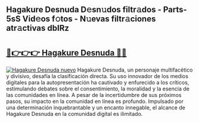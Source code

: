 ## Hagakure Desnuda D𝚎sn𝚞dos filtr𝚊dos - Parts-5sS Vid𝚎os f𝚘tos - N𝚞evas filtr𝚊ciones atr𝚊ctivas dbIRz

# <h2><a href="http://mb6qro.tromn.icu/?c=Hagakure+Desnuda">🔗👉👉👉 Hagakure Desnuda 🔗🔗</a></h2>

[![Hagakure Desnuda nuevo](https://i.imgur.com/pEAQMta.gif)](http://mb6qro.tromn.icu/?c=Hagakure+Desnuda)
Hagakure Desnuda, un personaje multifacético y divisivo, desafía la clasificación directa. Su uso innovador de los medios digitales para la autopresentación ha cautivado y enfurecido a los críticos, estimulando debates sobre el consentimiento, la moralidad y la esencia de las comunidades en línea. A pesar de la incertidumbre de sus próximos pasos, su impacto en la comunidad en línea es profundo. Impulsado por una determinación inquebrantable y un encanto innegable, el alcance de Hagakure Desnuda en la comunidad digital es ilimitado.
